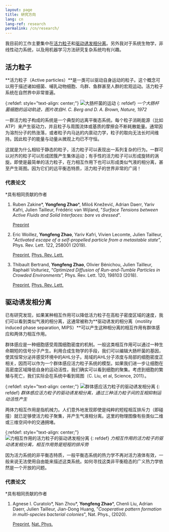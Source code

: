 ```yaml
---
layout: page
title: 研究方向
lang: cn
lang-ref: research
permalink: /cn/research/
---
```


我目前的工作主要集中在[活力粒子](#活力物质)和[驱动诱发相分离](#驱动诱发相分离)。另外我对于系统生物学，非线性动力系统，以及用机器学习方法研究复杂系统均有兴趣。

## 活力粒子

**活力粒子（Active particles）**是一类可以驱动自身运动的粒子。这个概念可以用于描述诸如细菌、哺乳动物细胞、鸟群、鱼群甚至人群的宏观运动。活力粒子系统在自然界中非常普遍。

{:refdef: style="text-align: center;"}
![大肠杆菌的运动]({{site.url}}/assets/ecoli_RTP.png)
{: refdef}
*一个大肠杆菌细胞的运动轨迹，图片改自H. C. Berg and D. A. Brown, Nature, 1972*

一群活力粒子构成的系统是一个典型的远离平衡态系统。每个粒子消耗能源（比如ATP）来产生驱动力，并且粒子与周围流体或基质的摩擦会不断耗散能量。通常因为溶剂分子的热涨落，或者粒子内马达的内禀动力学，粒子的取向无法长时间维持。因此粒子的能量与动量从微观上均已不守恒。

这就是为什么相较于静态的粒子，活力粒子可以表现出一系列复杂的行为。一群可以对齐的粒子可以形成团簇产生集体运动；有手性的活力粒子可以形成旋转的涡旋。即使是最简单的活力粒子，在力相互作用下也可以形成类似气液的相分离，甚至产生斑图。因为它们的远平衡态特质，活力粒子的世界非常的广阔！

### 代表论文
*具有相同贡献的作者
<ol>

<li>Ruben Zakine*, <strong>Yongfeng Zhao</strong>*, Miloš Knežević, Adrian Daerr, Yariv Kafri, Julien Tailleur, Frédéric van Wijland, "<em>Surface Tensions between Active Fluids and Solid Interfaces: bare vs dressed</em>". </li> 

<a href="https://arxiv.org/pdf/1907.07738">Preprint</a> 

<li>Eric Woillez, <strong>Yongfeng Zhao</strong>, Yariv Kafri, Vivien Lecomte, Julien Tailleur, “<em>Activated escape of a self-propelled particle from a metastable state</em>”, Phys. Rev. Lett. 122, 258001 (2019). </li> 

<a href="https://arxiv.org/pdf/1904.00599">Preprint</a>, <a href="https://journals.aps.org/prl/abstract/10.1103/PhysRevLett.122.258001">Phys. Rev. Lett.</a> 

<li>Thibault Bertrand, <strong>Yongfeng Zhao</strong>, Olivier Bénichou, Julien Tailleur, Raphaël Voituriez, “<em>Optimized Diffusion of Run-and-Tumble Particles in Crowded Environments</em>”, Phys. Rev. Lett. 120, 198103 (2018). </li> 

<a href="https://arxiv.org/pdf/1711.05209">Preprint</a>, <a href="https://journals.aps.org/prl/abstract/10.1103/PhysRevLett.120.198103">Phys. Rev. Lett.</a>

</ol>

## 驱动诱发相分离

已有研究发现，如果某种相互作用可以降低活力粒子在高粒子密度区域的速度，我们可以看到类似气液的相分离，这通常被称为**驱动诱发的相分离（motility induced phase separation, MIPS）**可以产生这种相分离的相互作用有群体感应和两体力相互作用。

群体感应是一种细胞感受周围细胞密度的机制。一般这类相互作用可以通过一种生命期短的信号分子产生。利用合成生物学的手段，我们可以编辑大肠杆菌的基因，使其恒常分泌并感受环境中的AHL分子。局域的AHL分子浓度与局部的细胞密度正相关，因而可以作为一个群体感应活力粒子系统的模型。如果我们进一步让细胞在高密度区域降低自身的运动活性，我们确实可以看到细胞的聚集。考虑到细胞的繁殖与死亡，我们实际会在系统中看到斑图（C. Liu, et al, Science, 2011）。

{:refdef: style="text-align: center;"}
![群体感应活力粒子的驱动诱发相分离]({{site.url}}/assets/3Species_MI.png)
{: refdef}
*群体感应活力粒子的驱动诱发相分离，通过三种活力粒子间的互相抑制运动活性产生*

两体力相互作用是指机械力。人们意外地发现即使是纯粹的短程相互排斥力（即碰撞）就已足够使活力粒子聚集，并产生气液相分离。这里的物理图像有些类似二维或三维空间中的交通拥堵。

{:refdef: style="text-align: center;"}
![力相互作用的活力粒子的驱动诱发相分离]({{site.url}}/assets/PFAP_MIPS.png)
{: refdef}
*力相互作用的活力粒子的驱动诱发相分离，相互作用势是短程的排斥势*

因为活力系统的非平衡态特质，一般平衡态系统的热力学不再对活力液体有效，一般来说无法使用自由能来描述这类系统。如何寻找这类非平衡稳态的广义热力学依然是一个开放的问题。

### 代表论文
*具有相同贡献的作者
<ol>

<li>Agnese I. Curatolo*, Nan Zhou*, <strong>Yongfeng Zhao</strong>*, Chenli Liu, Adrian Daerr, Julien Tailleur, Jian-Dong Huang, "<em>Cooperative pattern formation in multi-species bacterial colonies</em>", Nat. Phys., (2020). </li> 

<a href="https://www.biorxiv.org/content/10.1101/798827v1.full.pdf">Preprint</a>, <a href="https://doi.org/10.1038/s41567-020-0964-z">Nat. Phys.</a> 

</ol>